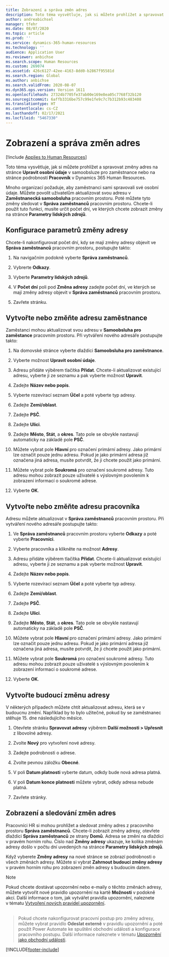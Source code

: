 ```yaml
---
title: Zobrazení a správa změn adres
description: Toto téma vysvětluje, jak si můžete prohlížet a spravovat změny adres ve službě Dynamics 365 Human Resources.
author: andreabichsel
manager: tfehr
ms.date: 08/07/2020
ms.topic: article
ms.prod: ''
ms.service: dynamics-365-human-resources
ms.technology: ''
audience: Application User
ms.reviewer: anbichse
ms.search.scope: Human Resources
ms.custom: 269074
ms.assetid: 426c6127-42ee-4163-8dd0-b2867f95581d
ms.search.region: Global
ms.author: anbichse
ms.search.validFrom: 2020-08-07
ms.dyn365.ops.version: Version 1611
ms.openlocfilehash: 27324b7705fe37ab00e169e8ea05c7768f32b120
ms.sourcegitcommit: 6affb3316be757c99e1fe9c7c7b312b93c483408
ms.translationtype: HT
ms.contentlocale: cs-CZ
ms.lasthandoff: 02/17/2021
ms.locfileid: "5467330"
---
```

# <a name="view-and-manage-address-changes"></a>Zobrazení a správa změn adres

[!include [Applies to Human Resources](../includes/applies-to-hr.md)]

Toto téma vysvětluje, jak si můžete prohlížet a spravovat změny adres na stránce **Upravit osobní údaje** v samoobsluze pro zaměstnance nebo na stránce podrobností **Pracovník** v Dynamics 365 Human Resources.

Mnoho organizací požaduje, aby zaměstnanci sami spravovali své osobní údaje. Můžete povolit uživatelům aktualizovat svou adresu v **Zaměstnanecká samoobsluha** pracovním prostoru. Poté můžete tyto změny sledovat v **Správa zaměstnanců** pracovním prostoru. Chcete-li použít tuto funkci, musíte určit počet dní, ve kterých chcete zobrazit změny na stránce **Parametry lidských zdrojů**.

## <a name="configure-address-change-parameters"></a>Konfigurace parametrů změny adresy

Chcete-li nakonfigurovat počet dní, kdy se mají změny adresy objevit ve **Správa zaměstnanců** pracovním prostoru, postupujte takto:

1. Na navigačním podokně vyberte **Správa zaměstnanců**.

2. Vybrerte **Odkazy**.

3. Vyberte **Parametry lidských zdrojů**.

4. V **Počet dní** poli pod **Změna adresy** zadejte počet dní, ve kterých se mají změny adresy objevit v **Správa zaměstnanců** pracovním prostoru.

5. Zavřete stránku.

## <a name="create-or-change-an-employee-address"></a>Vytvořte nebo změňte adresu zaměstnance

Zaměstanci mohou aktualizovat svou adresu v **Samoobsluha pro zaměstance** pracovním prostoru. Při vytváření nového adresáře postupujte takto:

1. Na domovské stránce vyberte dlaždici **Samoobsluha pro zaměstnance**.

2. Vyberte možnost **Upravit osobní údaje**.

3. Adresu přidáte výběrem tlačítka **Přidat**. Chcete-li aktualizovat existující adresu, vyberte ji ze seznamu a pak vyberte možnost **Upravit**.

4. Zadejte **Název nebo popis**.

5. Vyberte rozevírací seznam **Účel** a poté vyberte typ adresy.

6. Zadejte **Zemi/oblast**.

7. Zadejte **PSČ**.

8. Zadejte **Ulici**.

9. Zadejte **Město**, **Stát**, a **okres**. Tato pole se obvykle nastavují automaticky na základě pole **PSČ**.

10. Můžete vybrat pole **Hlavní** pro označení primární adresy. Jako primární lze označit pouze jednu adresu. Pokud je jako primární adresa již označena jiná adresa, musíte potvrdit, že ji chcete použít jako primární.

11. Můžete vybrat pole **Soukromá** pro označení soukromé adresy. Tuto adresu mohou zobrazit pouze uživatelé s výslovným povolením k zobrazení informací o soukromé adrese.

12. Vyberte **OK**.

## <a name="create-or-change-a-worker-address"></a>Vytvořte nebo změňte adresu pracovníka

Adresu můžete aktualizovat v **Správa zaměstnanců** pracovním prostoru. Při vytváření nového adresáře postupujte takto:

1. Ve **Správa zaměstnanců** pracovním prostoru vyberte **Odkazy** a poté vyberte **Pracovníci**.

3. Vyberte pracovníka a klikněte na možnost **Adresy**.

3. Adresu přidáte výběrem tlačítka **Přidat**. Chcete-li aktualizovat existující adresu, vyberte ji ze seznamu a pak vyberte možnost **Upravit**.

4. Zadejte **Název nebo popis**.

5. Vyberte rozevírací seznam **Účel** a poté vyberte typ adresy.

6. Zadejte **Zemi/oblast**.

7. Zadejte **PSČ**.

8. Zadejte **Ulici**.

9. Zadejte **Město**, **Stát**, a **okres**. Tato pole se obvykle nastavují automaticky na základě pole **PSČ**.

10. Můžete vybrat pole **Hlavní** pro označení primární adresy. Jako primární lze označit pouze jednu adresu. Pokud je jako primární adresa již označena jiná adresa, musíte potvrdit, že ji chcete použít jako primární.

11. Můžete vybrat pole **Soukromá** pro označení soukromé adresy. Tuto adresu mohou zobrazit pouze uživatelé s výslovným povolením k zobrazení informací o soukromé adrese.

12. Vyberte **OK**.
 
## <a name="create-a-future-change-for-an-address"></a>Vytvořte budoucí změnu adresy

V některých případech můžete chtít aktualizovat adresu, která se v budoucnu změní. Například by to bylo užitečné, pokud by se zaměstnanec stěhuje 15. dne následujícího měsíce.

1. Otevřete stránku **Spravovat adresy** výběrem **Další možnosti > Upřesnit** z libovolné adresy.

2. Zvolte **Nový** pro vytvoření nové adresy.

3. Zadejte podrobnosti o adrese.

4. Zvolte pevnou záložku **Obecné**.

5. V poli **Datum platnosti** vyberte datum, odkdy bude nová adresa platná.

6. V poli **Datum konce platnosti** můžete vybrat, odkdy adresa nebude platná.

7. Zavřete stránky.

## <a name="view-and-monitor-address-changes"></a>Zobrazení a sledování změn adres

Pracovníci HR si mohou prohlížet a sledovat změny adres z pracovního prostoru **Správa zaměstnanců**. Chcete-li zobrazit změny adresy, otevřete dlaždici **Správa zaměstnanců** ze strany **Domů**. Adresa se změní na dlaždici v pravém horním rohu. Číslo nad **Změny adresy** ukazuje, ke kolika změnám adresy došlo v počtu dní uvedených na stránce **Parametry lidských zdrojů**. 

Když vyberete **Změny adresy** na nové stránce se zobrazí podrobnosti o všech změnách adresy. Můžete si vybrat **Zahrnout budoucí změny adresy** v pravém horním rohu pro zobrazení změn adresy s budoucím datem.

> [!NOTE]
> Pokud chcete dostávat upozornění nebo e-maily o těchto změnách adresy, můžete vytvořit nové pravidlo upozornění na kartě **Možnosti** v podokně akcí. Další informace o tom, jak vytvářet pravidla upozornění, naleznete v tématu [Vytvoření nových pravidel upozornění](https://docs.microsoft.com/dynamics365/fin-ops-core/fin-ops/get-started/create-alerts).<br><br>

> Pokud chcete nakonfigurovat pracovní postup pro změny adresy, můžete vybrat pravidlo **Odeslat externě** v pravidlu upozornění a poté použít Power Automate ke spuštění obchodní události a konfigurace pracovního postupu. Další informace naleznete v tématu [Upozornění jako obchodní události](https://docs.microsoft.com/dynamics365/fin-ops-core/fin-ops/get-started/create-alerts#alerts-as-business-events).


[!INCLUDE[footer-include](../includes/footer-banner.md)]